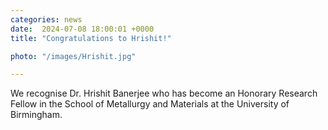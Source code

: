 ```yaml
---                                                                                                                                                                                      
categories: news                                                                                                                                                                 
date:  2024-07-08 18:00:01 +0000                                                                                                                                                         
title: "Congratulations to Hrishit!"

photo: "/images/Hrishit.jpg"

---            
```


We recognise Dr. Hrishit Banerjee who has become an Honorary Research Fellow in the School of Metallurgy and Materials at the University of Birmingham.
